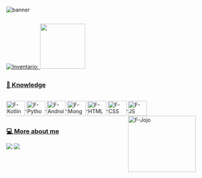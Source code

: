 
<div style="display: inline_block"> <br>
  <img align="center" alt="banner" src="https://cdn.discordapp.com/attachments/1238679037212364811/1297641992368685076/Texto_do_seu_paragrafo.png?ex=67457808&is=67442688&hm=fda00c62ec1505b9a65bbe632011b55b796085bf5e943c29f0976f39ec56068f&">
</div>

##

  <div>
  <a href="https://github.com/fraanDev">
    
  ![Inventario:](https://github-readme-stats.vercel.app/api?username=fraanDev&show_icons=true&theme=bear)
  <img height="120em" src="https://github-readme-stats.vercel.app/api/top-langs/?username=fraanDev&layout=compact&langs_count=7&theme=bear"/>
</div>

##

### 🌱 Knowledge

<div style="display: inline_block"> <br>
  <img align="center" alt="F-Kotlin" height="40" width="50" src="https://cdn.jsdelivr.net/gh/devicons/devicon@latest/icons/kotlin/kotlin-plain.svg"/>
  <img align="center" alt="F-Python" height="40" width="50" src="https://cdn.jsdelivr.net/gh/devicons/devicon@latest/icons/python/python-original.svg"/>
  <img align="center" alt="F-AndroidStudio" height="40" width="50" src="https://cdn.jsdelivr.net/gh/devicons/devicon@latest/icons/androidstudio/androidstudio-original.svg"/>
  <img align="center" alt="F-MongoDB" height="40" width="50" src="https://cdn.jsdelivr.net/gh/devicons/devicon@latest/icons/mongodb/mongodb-original.svg"/>
  <img align="center" alt="F-HTML" height="40" width="50" src="https://cdn.jsdelivr.net/gh/devicons/devicon@latest/icons/html5/html5-original.svg"/>
  <img align="center" alt="F-CSS" height="40" width="50" src="https://cdn.jsdelivr.net/gh/devicons/devicon@latest/icons/css3/css3-original.svg"/>
  <img align="center" alt="F-JS" height="40" width="50" src="https://cdn.jsdelivr.net/gh/devicons/devicon@latest/icons/javascript/javascript-original.svg"/>
   <img align="right" height="150" width="180" alt="F-Jojo" src="https://cdn.discordapp.com/attachments/784896908576948265/1302040616921858048/ooooo.gif?ex=6726ab51&is=672559d1&hm=ec5c2d9e6c220e06896dbbc261352a2ae5033367073ee96a42c5220baf022637&"/>
</div>

##

### 💻 More about me
<div>
  <a href="https://www.linkedin.com/in/francielly-da-silva-menezes0/" target="_blank"><img src="https://img.shields.io/badge/LinkedIn-0077B5?style=for-the-badge&logo=linkedin&logoColor=white"></a>
  <a href="mailto:francielly07.1105@gmail.com" target="_blank"><img src="https://img.shields.io/badge/Gmail-333333?style=for-the-badge&logo=gmail&logoColor=red"></a>

  
</div>
